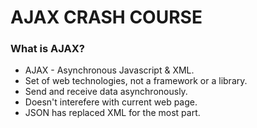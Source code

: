 # AJAX CRASH COURSE

### What is AJAX?

* AJAX - Asynchronous Javascript & XML.
* Set of web technologies, not a framework or a library.
* Send and receive data asynchronously.
* Doesn't interefere with current web page.
* JSON has replaced XML for the most part.

